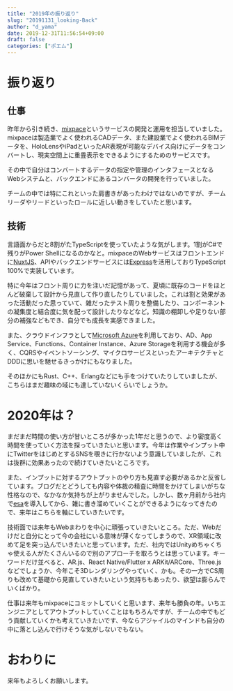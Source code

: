 ```yaml
---
title: "2019年の振り返り"
slug: "20191131_looking-Back"
author: "d_yama"
date: 2019-12-31T11:56:54+09:00
draft: false
categories: ["ポエム"]
---
```


# 振り返り

## 仕事

昨年から引き続き、[mixpace](https://biz.cas.softbank.jp/mixpace/)というサービスの開発と運用を担当していました。mixpaceは製造業でよく使われるCADデータ、また建設業でよく使われるBIMデータを、HoloLensやiPadといったAR表現が可能なデバイス向けにデータをコンバートし、現実空間上に重畳表示をできるようにするためのサービスです。

その中で自分はコンバートするデータの指定や管理のインタフェースとなるWebシステムと、バックエンドにあるコンバータの開発を行っていました。

チームの中では特にこれといった肩書きがあったわけではないのですが、チームリーダやリードといったロールに近しい動きをしていたと思います。

## 技術

言語面からだと8割がたTypeScriptを使っていたような気がします。1割がC#で残りがPower Shellになるのかなと。mixpaceのWebサービスはフロントエンドに[NuxtJS](https://ja.nuxtjs.org/)、APIやバックエンドサービスには[Express](https://expressjs.com)を活用しておりTypeScript 100%で実装しています。

特に今年はフロント周りに力を注いだ記憶があって、夏頃に既存のコードをほとんど破棄して設計から見直して作り直したりしていました。これは割と効果があった活動だった思っていて、雑だったテスト周りを整備したり、コンポーネントの凝集度と結合度に気を配って設計したりなどなど。知識の棚卸しや足りない部分の補強などもでき、自分でも成長を実感できました。

また、クラウドインフラとして[Microsoft Azure](https://azure.microsoft.com/)を利用しており、AD、App Service、Functions、Container Instance、Azure Storageを利用する機会が多く、CQRSやイベントソーシング、マイクロサービスといったアーキテクチャとDDDに思いを馳せるきっかけにもなりました。

そのほかにもRust、C++、Erlangなどにも手をつけていたりしていましたが、こちらはまだ趣味の域にも達していないくらいでしょうか。

# 2020年は？

まだまだ時間の使い方が甘いところが多かった1年だと思うので、より密度高く時間を使っていく方法を探っていきたいと思います。今年は作業やインプット中にTwitterをはじめとするSNSを覗きに行かないよう意識していましたが、これは抜群に効果あったので続けていきたいところです。

また、インプットに対するアウトプットのやり方も見直す必要があるかと反省しています。ブログだとどうしても内容や体裁の精査に時間をかけてしまいがちな性格なので、なかなか気持ちが上がりませんでした。しかし、数ヶ月前から社内で[esa](https://esa.io/)を導入してから、雑に書き溜めていくことができるようになってきたので、来年はこちらを軸にしていきたいです。

技術面では来年もWebまわりを中心に頑張っていきたいところ。ただ、Webだけだと自分にとって今の会社にいる意味が薄くなってしまうので、XR領域に改めて足を突っ込んでいきたいと思っています。ただ、社内ではUnityめちゃくちゃ使える人がたくさんいるので別のアプローチを取ろうとは思っています。キーワードだけ並べると、AR.js、React Native/Flutter x ARKit/ARCore、Three.jsなどでしょうか、今年こそ3Dレンダリングやっていく、かも。その一方でCS周りも改めて基礎から見直していきたいという気持ちもあったり、欲望は膨らんでいくばかり。

仕事は来年もmixpaceにコミットしていくと思います、来年も勝負の年。いちエンジニアとしてアウトプットしていくことはもちろんですが、チームの中でもどう貢献していくかも考えていきたいです、今ならアジャイルのマインドも自分の中に落とし込んで行けそうな気がしないでもない。

# おわりに

来年もよろしくお願いします。
